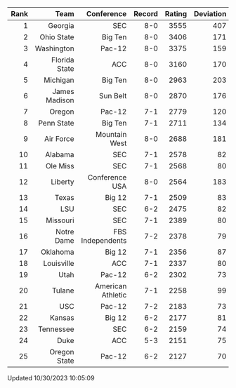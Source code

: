 | Rank  | Team                 | Conference           | Record   | Rating | Deviation |
| ---:  | ---:                 | ---:                 | ---:     | ---:   | ---:      |
| 1     | Georgia              | SEC                  | 8-0      | 3555   | 407       |
| 2     | Ohio State           | Big Ten              | 8-0      | 3406   | 171       |
| 3     | Washington           | Pac-12               | 8-0      | 3375   | 159       |
| 4     | Florida State        | ACC                  | 8-0      | 3160   | 170       |
| 5     | Michigan             | Big Ten              | 8-0      | 2963   | 203       |
| 6     | James Madison        | Sun Belt             | 8-0      | 2870   | 176       |
| 7     | Oregon               | Pac-12               | 7-1      | 2779   | 120       |
| 8     | Penn State           | Big Ten              | 7-1      | 2711   | 134       |
| 9     | Air Force            | Mountain West        | 8-0      | 2688   | 181       |
| 10    | Alabama              | SEC                  | 7-1      | 2578   | 82        |
| 11    | Ole Miss             | SEC                  | 7-1      | 2568   | 80        |
| 12    | Liberty              | Conference USA       | 8-0      | 2564   | 183       |
| 13    | Texas                | Big 12               | 7-1      | 2509   | 83        |
| 14    | LSU                  | SEC                  | 6-2      | 2475   | 82        |
| 15    | Missouri             | SEC                  | 7-1      | 2389   | 80        |
| 16    | Notre Dame           | FBS Independents     | 7-2      | 2378   | 79        |
| 17    | Oklahoma             | Big 12               | 7-1      | 2356   | 87        |
| 18    | Louisville           | ACC                  | 7-1      | 2337   | 80        |
| 19    | Utah                 | Pac-12               | 6-2      | 2302   | 73        |
| 20    | Tulane               | American Athletic    | 7-1      | 2258   | 99        |
| 21    | USC                  | Pac-12               | 7-2      | 2183   | 73        |
| 22    | Kansas               | Big 12               | 6-2      | 2177   | 81        |
| 23    | Tennessee            | SEC                  | 6-2      | 2159   | 74        |
| 24    | Duke                 | ACC                  | 5-3      | 2151   | 75        |
| 25    | Oregon State         | Pac-12               | 6-2      | 2127   | 70        |

Updated 10/30/2023 10:05:09
